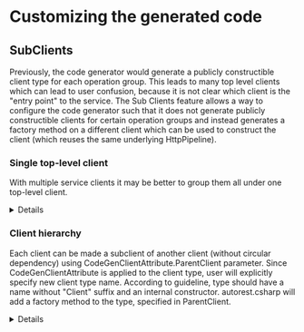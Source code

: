 # Customizing the generated code

## SubClients

Previously, the code generator would generate a publicly constructible client type for each operation group. This leads to many top level clients which can lead to user confusion, because it is not clear which client is the "entry point" to the service. The Sub Clients feature allows a way to configure the code generator such that it does not generate publicly constructible clients for certain operation groups and instead generates a factory method on a different client which can be used to construct the client (which reuses the same underlying HttpPipeline).

### Single top-level client

With multiple service clients it may be better to group them all under one top-level client.

<details>

**Generated code before:**

``` C#
//Generated\RootClient.cs
namespace Azure.Service.SubClients
{
    public partial class RootClient
    {
        public RootClient(string cachedParameter, AzureKeyCredential credential, Uri endpoint = null, SubClientsClientOptions options = null){}
    }
}

//Generated\ParameterClient.cs
namespace Azure.Service.SubClients
{
    public partial class ParameterClient
    {
        public ParameterClient(AzureKeyCredential credential, Uri endpoint = null, SubClientsClientOptions options = null){}
    }
}
```

**Add customize configuration (set single-top-level-client):**

``` md
### AutoRest Configuration
> see https://aka.ms/autorest

``` yaml
namespace: Azure.Service.SubClients
require: $(this-folder)/../../../readme.md
input-file: $(this-folder)/SubClients-LowLevel.json
data-plane: true
security: AzureKey
security-header-name: Fake-Subscription-Key
single-top-level-client: true
```

**Generated code after:**

``` C#
//Top-level-client Generated\SubClientsClient
namespace Azure.Service.SubClients
{
    public partial class SubClientsClient
    {
        public SubClientsClient(AzureKeyCredential credential, Uri endpoint = null, SubClientsClientOptions options = null){}
    }
    private Parameter _cachedParameter;

    public virtual Root GetRootClient(string cachedParameter)
    {
        Argument.AssertNotNullOrEmpty(cachedParameter, nameof(cachedParameter));

        return new Root(ClientDiagnostics, _pipeline, _keyCredential, cachedParameter, _endpoint);
    }

    public virtual Parameter GetParameterClient()
    {
        return Volatile.Read(ref _cachedParameter) ?? Interlocked.CompareExchange(ref _cachedParameter, new Parameter(ClientDiagnostics, _pipeline, _keyCredential, _endpoint), null) ?? _cachedParameter;
    }
}

// SubClient: Root Generated\Root.cs
namespace Azure.Service.SubClients
{
    public partial class Root
    {
        internal Root(ClientDiagnostics clientDiagnostics, HttpPipeline pipeline, AzureKeyCredential keyCredential, string cachedParameter, Uri endpoint){}
    }
}

//subclient: Parameter Generated\Parameter.cs
namespace Azure.Service.SubClients
{
    public partial class Parameter
    {
        internal Parameter(ClientDiagnostics clientDiagnostics, HttpPipeline pipeline, AzureKeyCredential keyCredential, Uri endpoint) {}
    }
}

```

</details>

### Client hierarchy

Each client can be made a subclient of another client (without circular dependency) using CodeGenClientAttribute.ParentClient parameter. Since CodeGenClientAttribute is applied to the client type, user will explicitly specify new client type name. According to guideline, type should have a name without "Client" suffix and an internal constructor. autorest.csharp will add a factory method to the type, specified in ParentClient.

<details>

**Generated code before:**

``` C#
//Generated\RootClient.cs
namespace Azure.Service.SubClients
{
    public partial class RootClient
    {
        public RootClient(string cachedParameter, AzureKeyCredential credential, Uri endpoint = null, SubClientsClientOptions options = null){}
    }
}

//Generated\ParameterClient.cs
namespace Azure.Service.SubClients
{
    public partial class ParameterClient
    {
        public ParameterClient(AzureKeyCredential credential, Uri endpoint = null, SubClientsClientOptions options = null){}
    }
}
```

**Define client hierarchy customization:**

```C#

//Customizations.cs
using Azure.Core;

namespace Azure.Service.SubClients
{
    [CodeGenClient("ParameterClient", ParentClient = typeof(RootClient))]
    public partial class Parameter { }
}
```

**Generated code after:**

```c#
//Parent client: RootClient Generated\RootClient.cs
namespace Azure.Service.SubClients
{
    public partial class RootClient
    {
        private readonly string _cachedParameter;
        public RootClient(string cachedParameter, AzureKeyCredential credential, Uri endpoint = null, RootClientOptions options = null){}
    }
    public virtual Parameter GetParameterClient()
    {
        return Volatile.Read(ref _cachedParameter0) ?? Interlocked.CompareExchange(ref _cachedParameter0, new Parameter(ClientDiagnostics, _pipeline, _keyCredential, _endpoint), null) ?? _cachedParameter0;
    }
}

//Sub client: Parameter Generated\Parameter.cs
namespace Azure.Service.SubClients
{
    public partial class Parameter
    {
        internal Parameter(ClientDiagnostics clientDiagnostics, HttpPipeline pipeline, AzureKeyCredential keyCredential, Uri endpoint){}
    }
}


```

</details>